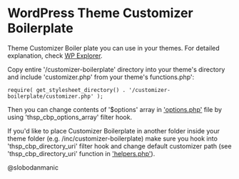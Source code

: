 WordPress Theme Customizer Boilerplate
=================================================

Theme Customizer Boiler plate you can use in your themes. For detailed explanation, check [WP Explorer][1].

Copy entire '/customizer-boilerplate' directory into your theme's directory and include 'customizer.php' from your theme's functions.php':

    require( get_stylesheet_directory() . '/customizer-boilerplate/customizer.php' );

Then you can change contents of '$options' array in ['options.php'][2] file by using 'thsp_cbp_options_array' filter hook.

If you'd like to place Customizer Boilerplate in another folder inside your theme folder (e.g. /inc/customizer-boilerplate) make sure you hook into 'thsp_cbp_directory_uri' filter hook and change default customizer path (see 'thsp_cbp_directory_uri' function in ['helpers.php'][3]).

@slobodanmanic

  [1]: http://www.wpexplorer.com/theme-customizer-boilerplate/
  [2]: customizer-boilerplate/options.php
  [3]: customizer-boilerplate/helpers.php#L28